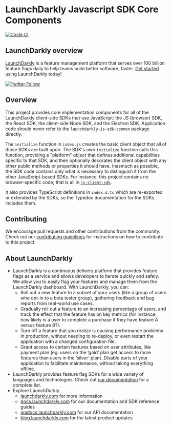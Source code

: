 # LaunchDarkly Javascript SDK Core Components

[![Circle CI](https://circleci.com/gh/launchdarkly/js-sdk-common/tree/master.svg?style=svg)](https://circleci.com/gh/launchdarkly/js-sdk-common/tree/master)

## LaunchDarkly overview

[LaunchDarkly](https://www.launchdarkly.com) is a feature management platform that serves over 100 billion feature flags daily to help teams build better software, faster. [Get started](https://docs.launchdarkly.com/home/getting-started) using LaunchDarkly today!

[![Twitter Follow](https://img.shields.io/twitter/follow/launchdarkly.svg?style=social&label=Follow&maxAge=2592000)](https://twitter.com/intent/follow?screen_name=launchdarkly)

## Overview

This project provides core implementation components for all of the LaunchDarkly client-side SDKs that use JavaScript: the JS (browser) SDK, the React SDK, the client-side Node SDK, and the Electron SDK. Application code should never refer to the `launchdarkly-js-sdk-common` package directly.

The `initialize` function in `index.js` creates the basic client object that all of those SDKs are built upon. The SDK's own `initialize` function calls this function, providing a "platform" object that defines additional capabilities specific to that SDK, and then optionally decorates the client object with any other public methods or properties it should have. Inasmuch as possible, the SDK code contains only what is necessary to distinguish it from the other JavaScript-based SDKs. For instance, this project contains no browser-specific code; that is all in [`js-client-sdk`](https://github.com/launchdarkly/js-client-sdk).

It also provides TypeScript definitions in `index.d.ts` which are re-exported or extended by the SDKs, so the Typedoc documentation for the SDKs includes them.

## Contributing

We encourage pull requests and other contributions from the community. Check out our [contributing guidelines](CONTRIBUTING.md) for instructions on how to contribute to this project.

## About LaunchDarkly

- LaunchDarkly is a continuous delivery platform that provides feature flags as a service and allows developers to iterate quickly and safely. We allow you to easily flag your features and manage them from the LaunchDarkly dashboard. With LaunchDarkly, you can:
  - Roll out a new feature to a subset of your users (like a group of users who opt-in to a beta tester group), gathering feedback and bug reports from real-world use cases.
  - Gradually roll out a feature to an increasing percentage of users, and track the effect that the feature has on key metrics (for instance, how likely is a user to complete a purchase if they have feature A versus feature B?).
  - Turn off a feature that you realize is causing performance problems in production, without needing to re-deploy, or even restart the application with a changed configuration file.
  - Grant access to certain features based on user attributes, like payment plan (eg: users on the ‘gold’ plan get access to more features than users in the ‘silver’ plan). Disable parts of your application to facilitate maintenance, without taking everything offline.
- LaunchDarkly provides feature flag SDKs for a wide variety of languages and technologies. Check out [our documentation](https://docs.launchdarkly.com/sdk) for a complete list.
- Explore LaunchDarkly
  - [launchdarkly.com](https://www.launchdarkly.com/ 'LaunchDarkly Main Website') for more information
  - [docs.launchdarkly.com](https://docs.launchdarkly.com/ 'LaunchDarkly Documentation') for our documentation and SDK reference guides
  - [apidocs.launchdarkly.com](https://apidocs.launchdarkly.com/ 'LaunchDarkly API Documentation') for our API documentation
  - [blog.launchdarkly.com](https://blog.launchdarkly.com/ 'LaunchDarkly Blog Documentation') for the latest product updates
